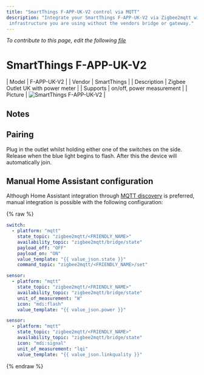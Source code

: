 ```yaml
---
title: "SmartThings F-APP-UK-V2 control via MQTT"
description: "Integrate your SmartThings F-APP-UK-V2 via Zigbee2mqtt with whatever smart home
 infrastructure you are using without the vendors bridge or gateway."
---
```


*To contribute to this page, edit the following
[file](https://github.com/Koenkk/zigbee2mqtt.io/blob/master/docs/devices/F-APP-UK-V2.md)*

# SmartThings F-APP-UK-V2

| Model | F-APP-UK-V2  |
| Vendor  | SmartThings  |
| Description | Zigbee Outlet UK with power meter |
| Supports | on/off, power measurement |
| Picture | ![SmartThings F-APP-UK-V2](../images/devices/F-APP-UK-V2.jpg) |

## Notes

## Pairing
Plug in the outlet whilst holding either one of the switches on the side. Release when the blue light begins to flash. After this the device will automatically join.

## Manual Home Assistant configuration
Although Home Assistant integration through [MQTT discovery](../integration/home_assistant) is preferred,
manual integration is possible with the following configuration:


{% raw %}
```yaml
switch:
  - platform: "mqtt"
    state_topic: "zigbee2mqtt/<FRIENDLY_NAME>"
    availability_topic: "zigbee2mqtt/bridge/state"
    payload_off: "OFF"
    payload_on: "ON"
    value_template: "{{ value_json.state }}"
    command_topic: "zigbee2mqtt/<FRIENDLY_NAME>/set"

sensor:
  - platform: "mqtt"
    state_topic: "zigbee2mqtt/<FRIENDLY_NAME>"
    availability_topic: "zigbee2mqtt/bridge/state"
    unit_of_measurement: "W"
    icon: "mdi:flash"
    value_template: "{{ value_json.power }}"

sensor:
  - platform: "mqtt"
    state_topic: "zigbee2mqtt/<FRIENDLY_NAME>"
    availability_topic: "zigbee2mqtt/bridge/state"
    icon: "mdi:signal"
    unit_of_measurement: "lqi"
    value_template: "{{ value_json.linkquality }}"
```
{% endraw %}


